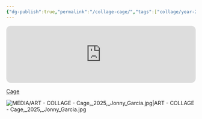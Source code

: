 ```yaml
---
{"dg-publish":true,"permalink":"/collage-cage/","tags":["collage/year-2025","c/flat-background","c/colour-white","c/N/CL","c/faceless","c/man","c/feather","c/hand","c/barbed-wire","c/abstract","c/colour-blue","c/colour-green","c/colour-red","c/colour-yellow"],"created":"2025-07-26T17:55:31.764-04:00","updated":"2025-09-17T12:03:33.385-04:00"}
---
```



<iframe style="border-radius:12px" src="https://open.spotify.com/embed/track/6IQzx60kA56hAC1LZ3Tc8s?utm_source=generator&theme=0" width="100%" height="152" frameBorder="0" allowfullscreen="" allow="autoplay; clipboard-write; encrypted-media; fullscreen; picture-in-picture" loading="lazy"></iframe>

[Cage](https://www.instagram.com/p/DMlkS3_x9BJ/?utm_source=ig_web_copy_link&igsh=YzlsZWRycGsycG9m)

![MEDIA/ART - COLLAGE - Cage,_2025,_Jonny_Garcia.jpg|ART - COLLAGE - Cage,_2025,_Jonny_Garcia.jpg](/img/user/MEDIA/ART%20-%20COLLAGE%20-%20Cage,_2025,_Jonny_Garcia.jpg)
